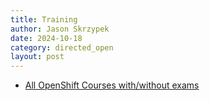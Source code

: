 ```yaml
---
title: Training
author: Jason Skrzypek
date: 2024-10-18
category: directed_open
layout: post
---
```


* [All OpenShift Courses with/without exams](https://www.redhat.com/en/services/training/all-courses-exams?f[0]=taxonomy_product_tid:6921&f[1]=taxonomy_training_tid:1151)